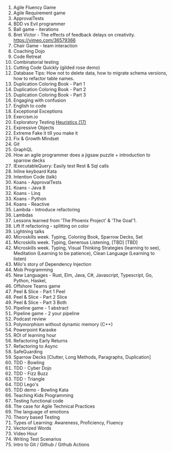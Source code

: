 1. Agile Fluency Game
1. Agile Requirement game
1. ApprovalTests
1. BDD vs Evil programmer
1. Ball game - iterations
1. Bret Victor - The effects of feedback delays on creativity. https://vimeo.com/36579366
1. Chair Game - team interaction
1. Coaching Dojo
1. Code Retreat
1. Combinatorial testing
1. Cutting Code Quickly (gilded rose demo) 
1. Database Tips: How not to delete data, how to migrate schema versions, how to refactor table names.
1. Duplication Coloring Book - Part 1
1. Duplication Coloring Book - Part 2
1. Duplication Coloring Book - Part 3
1. Engaging with confusion
1. English to code
1. Exceptional Exceptions
1. Exercism.io
1. Exploratory Testing [Heuristics (17) ](https://pbs.twimg.com/media/CSqxyLGVAAAtUT0.png:large) 
1. Expressive Objects
1. Extreme Fake it till you make it
1. Fix & Growth Mindset
1. Git
1. GraphQL
1. How an agile programmer does a jigsaw puzzle + introduction to sparrow decks
1. IExecutableQuery: Easily test Rest & Sql calls
1. Inline keyboard Kata
1. Intention Code (talk)
1. Koans - ApprovalTests
1. Koans - Java 8
1. Koans - Linq
1. Koans - Python
1. Koans - Reactive 
1. Lambda - Introduce refactoring
1. Lambdas
1. Lessons learned from 'The Phoenix Project' & 'The Goal'1. 
1. Lift If refactoring - splitting on color
1. Lightning talks
1. Microskills week. Typing, Coloring Book, Sparrow Decks, Set
1. Microskills week. Typing, Generous Listening, [TBD] [TBD]
1. Microskills week. Typing, Visual Thinking Strategies (learning to see), Meditation (Learning to be patience), Clean Language (Learning to listen)
1. Milo's story of Dependency Injection
1. Mob Programming
1. New Languages - Rust, Elm, Java, C#, Javascript, Typescript, Go, Python, Haskel, 
1. Offshore Teams game
1. Peel & Slice - Part 1 Peel
1. Peel & Slice - Part 2 Slice
1. Peel & Slice - Part 3 Both
1. Pipeline game - 1 abstract
1. Pipeline game - 2 your pipeline
1. Podcast review
1. Polymorphism without dynamic memory (C++)
1. Powerpoint Karaoke 
1. ROI of learning hour
1. Refactoring Early Returns
1. Refactoring to Async
1. SafeGuarding
1. Sparrow Decks [Clutter, Long Methods, Paragraphs, Duplication]
1. TDD - Bowling 
1. TDD - Cyber Dojo
1. TDD - Fizz Buzz 
1. TDD - Triangle
1. TDD Lego's
1. TDD demo - Bowling Kata
1. Teaching Kids Programming
1. Testing functional code
1. The case for Agile Technical Practices
1. The language of emotions
1. Theory based Testing
1. Types of Learning: Awareness, Proficiency, Fluency
1. Vectorized Words
1. Video Hour
1. Writing Test Scenarios
1. Intro to Git / Github / Github Actions

